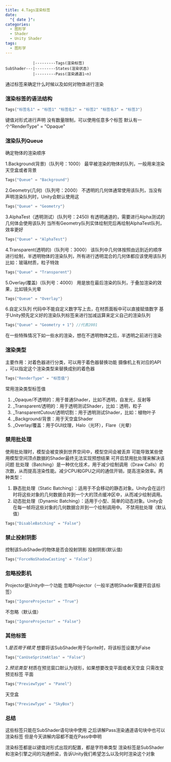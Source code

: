 ```yaml
---
title: 4.Tags渲染标签
date:
  "{ date }": 
categories:
  - 图形学
  - Shader
  - Unity Shader
tags:
  - 图形学
---
```

```
			|---------Tags(渲染标签)
SubShader---|---------States(渲染状态)
			|---------Pass(渲染通道1~n)
```
通过标签来确定什么时候以及如何对物体进行渲染
### 渲染标签的语法结构
```C#
Tags{"标签名1" = "标签1" "标签名2" = "标签2" "标签名3" = "标签3"}
``` 
键值对形式进行声明
没有数量限制，可以使用任意多个标签
默认有一个“RenderType” = "Opaque"
### 渲染队列Queue
确定物体的渲染顺序

1.Background(背景)（队列号：1000）
最早被渲染的物体的队列，一般用来渲染天空盒或者背景
```C#
Tags{"Queue" = "Background"}
```
2.Geometry(几何)（队列号：2000）
不透明的几何体通常使用该队列，当没有声明渲染队列时，Unity会默认使用这
```C#
Tags{"Queue" = "Geometry"}
```
3.AlphaTest（透明测试）(队列号：2450)
有透明通道的，需要进行Alpha测试的几何体会使用该队列
当所有Geometry队列实体绘制完后再绘制AlphaTest队列，效率更好
```C#
Tags{"Queue" = "AlphaTest"}
```
4.Transparent(透明的)（队列号：3000）
该队列中几何体按照由远到近的顺序进行绘制，半透明物体的渲染队列，所有进行透明混合的几何体都应该使用该队列
比如：玻璃材质，粒子特效
```C#
Tags{"Queue" = "Transparent"}
```
5.Overlay(覆盖)（队列号：4000）
用是放在最后渲染的队列，于叠加渲染的效果，比如镜头光晕
```C#
Tags{"Queue" = "Overlay"}
```
6.自定义队列
代码中不能自定义数字写上去，在材质面板中可以直接赋值数字
基于Unity预先定义好的渲染队列标签来进行加减运算来定义自己的渲染队列
```C#
Tags{"Queue" = "Geometry + 1"} //代表2001
```
在一些特殊情况下如一些水的渲染，想在不透明物体之后，半透明之前进行渲染

### 渲染类型
主要作用：对着色器进行分类，可以用于着色器替换功能
			摄像机上有对应的API ，可以指定这个渲染类型来替换成别的着色器
```C#
Tags{"RenderType" = "标签值"}
```
常用渲染类型标签值
1. _Opaque/不透明的：用于普通Shader，比如不透明，自发光，反射等
2. _Transparent/透明的：用于透明测试Shader，比如：透明，粒子
3. _TransparentCutout/透明切割：用于透明测试Shader，比如：植物叶子
4. _Background/背景：用于天空盒Shader
5. _Overlay/覆盖：用于GUI纹理，Halo（光环），Flare（光晕）

### 禁用批处理
使用批处理时，模型会被变换到世界空间中，模型空间会被丢弃
可能导致某些使用模型空间顶点数据的Shader最终无法实现预想结果
可开启禁用批处理来解决该问题
批处理（Batching）是一种优化技术，用于减少绘制调用（Draw Calls）的次数，从而提高渲染性能。减少CPU和GPU之间的通信开销，提高渲染效率。两种类型：
1. 静态批处理（Static Batching）：适用于不会移动的静态对象。Unity会在运行时将这些对象的几何数据合并到一个大的顶点缓冲区中，从而减少绘制调用。
2. 动态批处理（Dynamic Batching）：适用于小型、简单的动态对象。Unity会在每一帧将这些对象的几何数据合并到一个绘制调用中。
不禁用批处理（默认值）
```C#
Tags{"DisableBatching" = "False"}
```

### 禁止投射阴影
控制该SubShader的物体是否会投射阴影
投射阴影(默认值)
```C#
Tags{"ForceNoShadowCasting" = "False"}
```

### 忽略投影机
Projector是Unity中一个功能
忽略Projector（一般半透明Shader需要开启该标签）
```C#
Tags{"IgnoreProjector" = "True"}
```
不忽略（默认值）
```C#
Tags{"IgnoreProjector" = "False"}
```

### 其他标签
1.*是否用于精灵*
想要将该SubShader用于Sprite时，将该标签设置为False
```C#
Tags{"CanUseSpriteAtlas" = "False"}
```
2.*预览类型*
材质在预览窗口默认为球形，如果想要改变平面或者天空盒
只需改变预览标签
平面
```C#
Tags{"PreviewType" = "Panel"}
```
天空盒
```C#
Tags{"PreviewType" = "SkyBox"}
```

### 总结
这些标签只能在SubShader语句块中使用
之后讲解Pass渲染通道语句块中也可以渲染标签
但是今天讲解内容都不能在Pass中申明

渲染标签都是以键值对形式出现的配置，都是字符串类型
渲染标签是SubShader和渲染引擎之间的沟通桥梁，告诉Unity我们希望怎么以及何时渲染这个对象